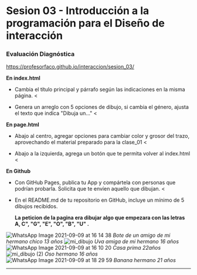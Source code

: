 
# Sesion 03 - Introducción a la programación para el Diseño de interacción

### Evaluación Diagnóstica

https://profesorfaco.github.io/interaccion/sesion_03/

**En index.html**

- Cambia el título principal y párrafo según las indicaciones en la misma página. <

- Genera un arreglo con 5 opciones de dibujo, si cambia el género, ajusta el texto que indica "Dibuja un…" <

**En page.html**

- Abajo al centro, agregar opciones para cambiar color y grosor del trazo, aprovechando el material preparado para la clase_01 <

- Abajo a la izquierda, agrega un botón que te permita volver al index.html <

**En Github**

- Con GitHub Pages, publica tu App y compártela con personas que podrían probarla. Solicita que te envíen aquello que dibujan. <

- En el README.md de tu repositorio en GitHub, incluye un mínimo de 5 dibujos recibidos. 
 
  **La peticion de la pagina era dibujar algo que empezara con las letras A, C", "G", "E", "O", "B", "U" .**

![WhatsApp Image 2021-09-09 at 16 14 38](https://user-images.githubusercontent.com/43652780/132764543-d4297a47-bc46-449b-9377-984ce625583c.jpeg)
 *Bote de un amigo de mi hermano chico 13 años*
 ![mi_dibujo](https://user-images.githubusercontent.com/43652780/132764800-9c15c222-ce62-4460-8034-af0a3d9d17ae.jpg)
 *Uva amiga de mi hermano 16 años*
 ![WhatsApp Image 2021-09-09 at 16 10 20](https://user-images.githubusercontent.com/43652780/132765116-bdc4de97-b379-4845-832a-105d93c56d5d.jpeg)
 *Casa prima 22años*
 ![mi_dibujo (2)](https://user-images.githubusercontent.com/43652780/132765186-08efa5a2-74e3-4e91-815e-e184737da5c9.jpg)
 *Oso hermano 16 años*
 ![WhatsApp Image 2021-09-09 at 18 29 59](https://user-images.githubusercontent.com/43652780/132765298-8f83b5b0-5993-43a0-a551-24b73510dbda.jpeg)
 *Banana hermano 21 años*
 

- - - - - - -
